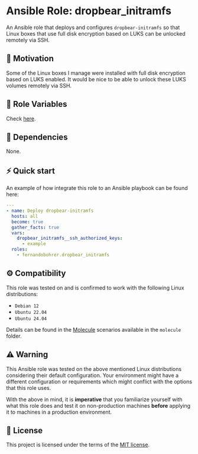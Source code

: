 # Ansible Role: dropbear_initramfs

An Ansible role that deploys and configures `dropbear-initramfs` so that Linux boxes that use full disk encryption based on LUKS can be unlocked remotely via SSH.

## 🚀 Motivation

Some of the Linux boxes I manage were installed with full disk encryption based on LUKS enabled. It would be nice to be able to unlock these LUKS volumes remotely via SSH.

## 📑 Role Variables

Check [here][01].

## 🧰 Dependencies

None.

## ⚡ Quick start

An example of how integrate this role to an Ansible playbook can be found here:

```yml
---
- name: Deploy dropbear-initramfs
  hosts: all
  become: true
  gather_facts: true
  vars:
    dropbear_initramfs__ssh_authorized_keys:
      - example
  roles:
    - fernandobohrer.dropbear_initramfs
```

## ⚙️ Compatibility

This role was tested on and is confirmed to work with the following Linux distributions:

- `Debian 12`
- `Ubuntu 22.04`
- `Ubuntu 24.04`

Details can be found in the [Molecule][02] scenarios available in the `molecule` folder.

## ⚠️ Warning

This Ansible role was tested on the above mentioned Linux distributions considering their default configuration. Your environment might have a different configuration or requirements which might conflict with the options that this role uses.

With the above in mind, it is **imperative** that you familiarize yourself with what this role does and test it on non-production machines **before** applying it to machines in a production environment.

## 📝 License

This project is licensed under the terms of the [MIT license][03].

[01]: defaults/main.yml
[02]: https://github.com/fernandobohrer/ansible-molecule-scenarios
[03]: /LICENSE
